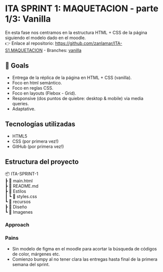# ITA SPRINT 1: MAQUETACION - parte 1/3: Vanilla
En esta fase nos centramos en la estructura HTML + CSS de la página siguiendo el modelo dado en el moodle. <br>
👉 Enlace al repositorio: https://github.com/zanlamar/ITA-S1.MAQUETACION - Branches: [vanilla]([https://github.com/zanlamar/ITA-S1.MAQUETACION/tree/vanilla)

## 🎯 Goals
  - Entrega de la réplica de la página en HTML + CSS (vanilla).
  - Foco en html semántico.
  - Foco en reglas CSS.
  - Foco en layouts (Flebox - Grid).
  - Responsive (dos puntos de quiebre: desktop & mobile) via media queries.
  - Adaptative.


## Tecnologías utilizadas
  - HTML5
  - CSS (por primera vez!)
  - GitHub (por primera vez!)

## Estructura del proyecto
📦 ITA-SPRINT-1 <br>
┣ 📄 main.html <br>
┣ 📄 README.md <br>
┣ 📂 Estilos <br>
┃ ┗ 📄 styles.css <br>
┗ 📂 recursos <br>
  ┣ 📂 Diseño <br>
  ┗ 📂 Imagenes <br>
  
### Approach

### Pains
  - Sin modelo de figma en el moodle para acortar la búsqueda de códigos de color, márgenes etc.
  - Comienzo bumpy al no tener clara las entregas hasta final de la primera semana del sprint.

